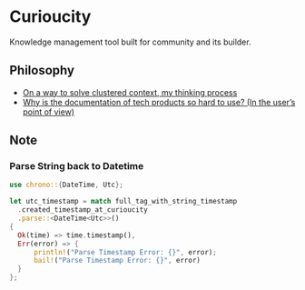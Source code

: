 # Curioucity

Knowledge management tool built for community and its builder.

## Philosophy

- [On a way to solve clustered context, my thinking process](https://www.summerbud.org/thoughts/my-thinking-process-of-solving-clustered-context#user-content-fnref-3)
- [Why is the documentation of tech products so hard to use? (In the user’s point of view)](https://www.summerbud.org/thoughts/why-is-the-documentation-of-tech-products-so-hard-to-use)


## Note

### Parse String back to Datetime

```rust
use chrono::{DateTime, Utc};

let utc_timestamp = match full_tag_with_string_timestamp
  .created_timestamp_at_curioucity
  .parse::<DateTime<Utc>>()
{
  Ok(time) => time.timestamp(),
  Err(error) => {
      println!("Parse Timestamp Error: {}", error);
      bail!("Parse Timestamp Error: {}", error)
  }
};
```